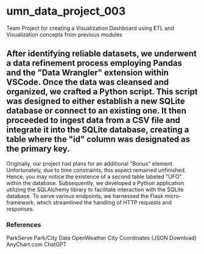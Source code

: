 # umn_data_project_003
Team Project for creating a Visualization Dashboard using ETL and Visualization concepts from previous modules

## After identifying reliable datasets, we underwent a data refinement process employing Pandas and the "Data Wrangler" extension within VSCode. Once the data was cleansed and organized, we crafted a Python script. This script was designed to either establish a new SQLite database or connect to an existing one. It then proceeded to ingest data from a CSV file and integrate it into the SQLite database, creating a table where the "id" column was designated as the primary key.
Originally, our project had plans for an additional "Bonus" element. Unfortunately, due to time constraints, this aspect remained unfinished. Hence, you may notice the existence of a second table labeled "UFO" within the database.
Subsequently, we developed a Python application utilizing the SQLAlchemy library to facilitate interaction with the SQLite database. To serve various endpoints, we harnessed the Flask micro-framework, which streamlined the handling of HTTP requests and responses.



### References

ParkServe Park/City Data 
OpenWeather City Coordinates (JSON Download)
AnyChart.com
ChatGPT

